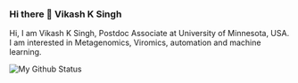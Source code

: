 ### Hi there 👋 Vikash K Singh

Hi, I am Vikash K Singh, Postdoc Associate at University of Minnesota, USA. I am interested in Metagenomics, Viromics, automation and machine learning.


![My Github Status](https://github-readme-stats.vercel.app/api?username=Vikash84&theme=radical&show_icons=true&hide_border=true)
